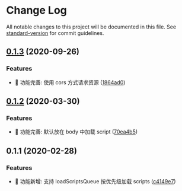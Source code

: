 # Change Log

All notable changes to this project will be documented in this file. See [standard-version](https://github.com/conventional-changelog/standard-version) for commit guidelines.

## [0.1.3](https://github.com/one-gourd/aa-loader/compare/v0.1.2...v0.1.3) (2020-09-26)


### Features

* 🎸 功能完善: 使用 cors 方式请求资源 ([1864ad0](https://github.com/one-gourd/aa-loader/commit/1864ad0))



## [0.1.2](https://github.com/one-gourd/aa-loader/compare/v0.1.1...v0.1.2) (2020-03-30)


### Features

* 🎸 功能完善: 默认放在 body 中加载 script ([70ea4b5](https://github.com/one-gourd/aa-loader/commit/70ea4b5))



## 0.1.1 (2020-02-28)


### Features

* 🎸 功能新增: 支持 loadScriptsQueue 按优先级加载 scripts ([c4149e7](https://github.com/one-gourd/aa-loader/commit/c4149e7))
